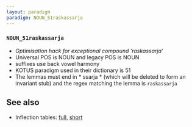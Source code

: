 ```yaml
---
layout: paradigm
paradigm: NOUN_51raskassarja
---
```

### ` NOUN_51raskassarja `

* _Optimisation hack for exceptional compound ’raskassarja’_
* Universal POS is NOUN and legacy POS is NOUN
* suffixes use back vowel harmony
* KOTUS paradigm used in their dictionary is 51
* The lemmas must end in * ssarja * (which will be deleted to form an invariant stub) and the regex matching the lemma is ` raskassarja `

## See also

* Inflection tables: [full](gen/5/raskassarja.html), [short](gen/5/raskassarja_wikt.html)


